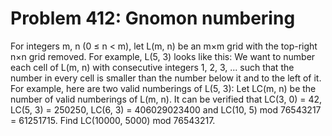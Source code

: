 # Problem 412: Gnomon numbering
For integers m, n (0 ≤ n &lt; m), let L(m, n) be an m×m grid with the
top-right n×n grid removed. For example, L(5, 3) looks like this: We
want to number each cell of L(m, n) with consecutive integers 1, 2, 3,
... such that the number in every cell is smaller than the number below
it and to the left of it. For example, here are two valid numberings of
L(5, 3): Let LC(m, n) be the number of valid numberings of L(m, n). It
can be verified that LC(3, 0) = 42, LC(5, 3) = 250250, LC(6, 3) =
406029023400 and LC(10, 5) mod 76543217 = 61251715. Find LC(10000, 5000)
mod 76543217.
